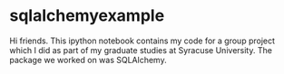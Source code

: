 # sqlalchemyexample
Hi friends. This ipython notebook contains my code for a group project which I did as part of my graduate studies at Syracuse 
University. The package we worked on was SQLAlchemy. 
